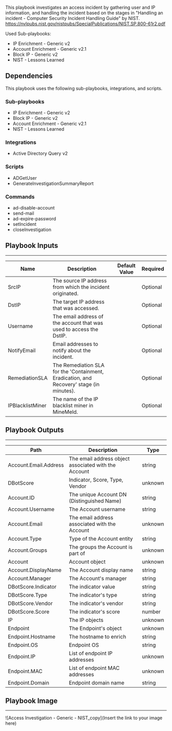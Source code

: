 This playbook investigates an access incident by gathering user and IP information, and handling the incident based on the stages in "Handling an incident - Computer Security Incident Handling Guide" by NIST.
https://nvlpubs.nist.gov/nistpubs/SpecialPublications/NIST.SP.800-61r2.pdf

Used Sub-playbooks:
- IP Enrichment - Generic v2
- Account Enrichment - Generic v2.1
- Block IP - Generic v2
- NIST - Lessons Learned

## Dependencies
This playbook uses the following sub-playbooks, integrations, and scripts.

### Sub-playbooks
* IP Enrichment - Generic v2
* Block IP - Generic v2
* Account Enrichment - Generic v2.1
* NIST - Lessons Learned

### Integrations
* Active Directory Query v2

### Scripts
* ADGetUser
* GenerateInvestigationSummaryReport

### Commands
* ad-disable-account
* send-mail
* ad-expire-password
* setIncident
* closeInvestigation

## Playbook Inputs
---

| **Name** | **Description** | **Default Value** | **Required** |
| --- | --- | --- | --- |
| SrcIP | The source IP address from which the incident originated. |  | Optional |
| DstIP | The target IP address that was accessed. |  | Optional |
| Username | The email address of the account that was used to access the DstIP. |  | Optional |
| NotifyEmail | Email addresses to notify about the incident. |  | Optional |
| RemediationSLA | The Remediation SLA for the 'Containment, Eradication, and Recovery' stage \(in minutes\). |  | Optional |
| IPBlacklistMiner | The name of the IP blacklist miner in MineMeld. |  | Optional |

## Playbook Outputs
---

| **Path** | **Description** | **Type** |
| --- | --- | --- |
| Account.Email.Address | The email address object associated with the Account | string |
| DBotScore | Indicator, Score, Type, Vendor | unknown |
| Account.ID | The unique Account DN \(Distinguished Name\) | string |
| Account.Username | The Account username | string |
| Account.Email | The email address associated with the Account | unknown |
| Account.Type | Type of the Account entity | string |
| Account.Groups | The groups the Account is part of | unknown |
| Account | Account object | unknown |
| Account.DisplayName | The Account display name | string |
| Account.Manager | The Account's manager | string |
| DBotScore.Indicator | The indicator value | string |
| DBotScore.Type | The indicator's type | string |
| DBotScore.Vendor | The indicator's vendor | string |
| DBotScore.Score | The indicator's score | number |
| IP | The IP objects | unknown |
| Endpoint | The Endpoint's object | unknown |
| Endpoint.Hostname | The hostname to enrich | string |
| Endpoint.OS | Endpoint OS | string |
| Endpoint.IP | List of endpoint IP addresses | unknown |
| Endpoint.MAC | List of endpoint MAC addresses | unknown |
| Endpoint.Domain | Endpoint domain name | string |

## Playbook Image
---
![Access Investigation - Generic - NIST_copy](Insert the link to your image here)